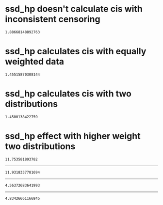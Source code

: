 # ssd_hp doesn't calculate cis with inconsistent censoring

    1.88668148892763

# ssd_hp calculates cis with equally weighted data

    1.45515870308144

# ssd_hp calculates cis with two distributions

    1.4500138422759

# ssd_hp effect with higher weight two distributions

    11.753581893782

---

    11.9318337781694

---

    4.56372683641993

---

    4.83426661166845

